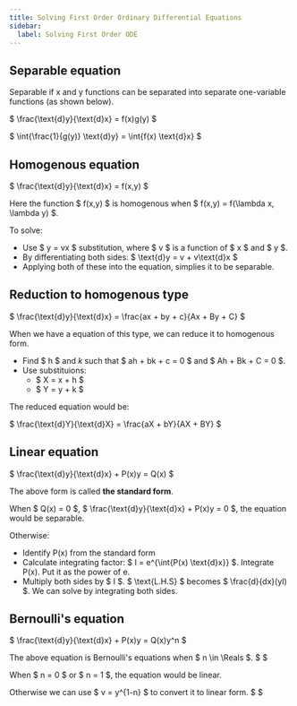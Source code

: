 ```yaml
---
title: Solving First Order Ordinary Differential Equations
sidebar:
  label: Solving First Order ODE
---
```


## Separable equation

Separable if x and y functions can be separated into separate one-variable
functions (as shown below).

$ \frac{\text{d}y}{\text{d}x} = f(x)g(y) $

$ \int{\frac{1}{g(y)} \text{d}y} = \int{f(x) \text{d}x} $

## Homogenous equation

$ \frac{\text{d}y}{\text{d}x} = f(x,y) $

Here the function $ f(x,y) $ is homogenous when $ f(x,y) = f(\lambda x, \lambda
y) $.

To solve:

- Use $ y = vx $ substitution, where $ v $ is a function of $ x $ and $ y $.
- By differentiating both sides: $ \text{d}y = v + v\text{d}x $
- Applying both of these into the equation, simplies it to be separable.

## Reduction to homogenous type

$ \frac{\text{d}y}{\text{d}x} = \frac{ax + by + c}{Ax + By + C} $

When we have a equation of this type, we can reduce it to homogenous form.

- Find $ h $ and $k$ such that $ ah + bk + c = 0 $ and $ Ah + Bk + C = 0 $.
- Use substituions:
  - $ X = x + h $
  - $ Y = y + k $

The reduced equation would be:

$ \frac{\text{d}Y}{\text{d}X} = \frac{aX + bY}{AX + BY} $

## Linear equation

$ \frac{\text{d}y}{\text{d}x} + P(x)y = Q(x) $

The above form is called **the standard form**.

When $ Q(x) = 0 $, $ \frac{\text{d}y}{\text{d}x} + P(x)y = 0 $, the equation
would be separable.

Otherwise:

- Identify P(x) from the standard form
- Calculate integrating factor: $ I = e^{\int{P(x) \text{d}x}} $. Integrate
  P(x). Put it as the power of e.
- Multiply both sides by $ I $. $ \text{L.H.S} $ becomes $ \frac{d}{dx}(yI) $.
  We can solve by integrating both sides.

## Bernoulli's equation

$ \frac{\text{d}y}{\text{d}x} + P(x)y = Q(x)y^n $

The above equation is Bernoulli's equations when $ n \in \Reals $. $ $

When $ n = 0 $ or $ n = 1 $, the equation would be linear.

Otherwise we can use $ v = y^{1-n} $ to convert it to linear form. $ $
